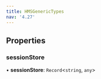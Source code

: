 ```yaml
---
title: HMSGenericTypes
nav: '4.27'
---
```


## Properties

### sessionStore

• **sessionStore**: `Record`<`string`, `any`\>
